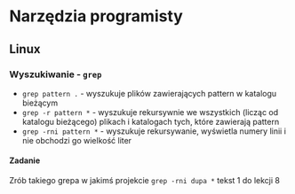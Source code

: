 # Narzędzia programisty

## Linux

### Wyszukiwanie - `grep`

* `grep pattern .` - wyszukuje plików zawierających pattern w katalogu bieżącym
* `grep -r pattern *` - wyszukuje rekursywnie we wszystkich (licząc od katalogu bieżącego) plikach i katalogach tych, które zawierają pattern
* `grep -rni pattern *` - wyszukuje rekursywanie, wyświetla numery linii i nie obchodzi go wielkość liter

#### Zadanie

Zrób takiego grepa w jakimś projekcie
`grep -rni dupa *`
tekst 1
do lekcji 8
